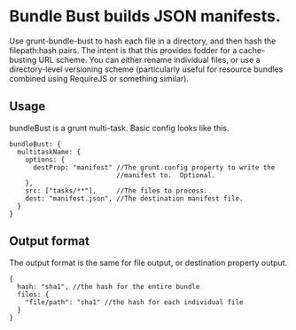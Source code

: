 Bundle Bust builds JSON manifests.
=================================

Use grunt-bundle-bust to hash each file in a directory, and then hash
the filepath:hash pairs.  The intent is that this provides fodder for a
cache-busting URL scheme.  You can either rename individual files, or
use a directory-level versioning scheme (particularly useful for
resource bundles combined using RequireJS or something similar).

Usage
----

bundleBust is a grunt multi-task.  Basic config looks like this.

    bundleBust: {
      multitaskName: {
        options: {
          destProp: "manifest" //The grunt.config property to write the
                               //manifest to.  Optional.
        },
        src: ["tasks/**"],     //The files to process.
        dest: "manifest.json", //The destination manifest file.
      }
    }

Output format
-----

The output format is the same for file output, or destination property
output.

    {
      hash: "sha1", //the hash for the entire bundle
      files: {
        "file/path": "sha1" //the hash for each individual file
      }
    }
